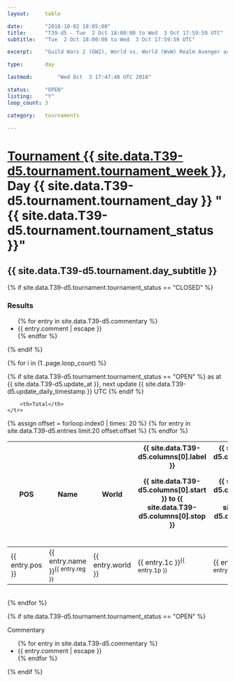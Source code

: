 ```yaml
---
layout: 	table

date: 		"2018-10-02 18:05:00"
title: 		"T39-d5 - Tue  2 Oct 18:00:00 to Wed  3 Oct 17:59:59 UTC"
subtitle: 	"Tue  2 Oct 18:00:00 to Wed  3 Oct 17:59:59 UTC"

excerpt:    "Guild Wars 2 (GW2), World vs. World (WvW) Realm Avenger achivement Tournament. \"Every Kill Counts\""

type:       day

lastmod: 		"Wed Oct  3 17:47:40 UTC 2018"

status:     "OPEN"
listing:    "Y"
loop_count: 3

category: 	tournaments

---
```

<div class="table_header">
    <h1><a href="{{ site.data.T39-d5.tournament.week_url }}">Tournament {{ site.data.T39-d5.tournament.tournament_week }}</a>, Day {{ site.data.T39-d5.tournament.tournament_day }} "{{ site.data.T39-d5.tournament.tournament_status }}"</h1>
    <h2>{{ site.data.T39-d5.tournament.day_subtitle }}</h2> 
</div>

{% if site.data.T39-d5.tournament.tournament_status == "CLOSED" %} 
<div class="commentary">
  <h3>Results</h3>
  <ul>
    {% for entry in site.data.T39-d5.commentary %}
    <li class="commentary_list">{{ entry.comment | escape }}</li>
    {% endfor %}
  </ul>
</div>
{% endif %}


{% for i in (1..page.loop_count) %}

{% if site.data.T39-d5.tournament.tournament_status == "OPEN" %} 
<span class="table_nextupdate">as at {{ site.data.T39-d5.update_at }}, next update {{ site.data.T39-d5.update_daily_timestamp }} UTC</span> 
{% endif %}

<table class="day_table">
  <colgroup>
    <col style="width:18px">
    <col style="width:55px">
    <col style="width:55px">
    <col style="width:12px">
    <col style="width:12px">
    <col style="width:12px">
    <col style="width:12px">
    <col style="width:12px">
    <col style="width:12px">
    <col style="width:12px">
    <col style="width:12px">
    <col style="width:12px">
    <col style="width:12px">
    <col style="width:12px">
    <col style="width:12px">
    <col style="width:12px">
    <col style="width:12px">
    <col style="width:12px">
    <col style="width:12px">
    <col style="width:12px">
    <col style="width:12px">
    <col style="width:12px">
    <col style="width:12px">
    <col style="width:12px">
    <col style="width:12px">
    <col style="width:12px">
    <col style="width:12px">
    <col style="width:18px">
  </colgroup>  
  <thead>
    <tr>
        <th>POS</th>
        <th class="AlignLeft">Name</th>
        <th class="AlignLeft">World</th>

<th><div class="label">{{ site.data.T39-d5.columns[0].label }}<p class="onhover">{{ site.data.T39-d5.columns[0].start }} to {{ site.data.T39-d5.columns[0].stop }}</p></div>​</th>
<th><div class="label">{{ site.data.T39-d5.columns[1].label }}<p class="onhover">{{ site.data.T39-d5.columns[1].start }} to {{ site.data.T39-d5.columns[1].stop }}</p></div>​</th>
<th><div class="label">{{ site.data.T39-d5.columns[2].label }}<p class="onhover">{{ site.data.T39-d5.columns[2].start }} to {{ site.data.T39-d5.columns[2].stop }}</p></div>​</th>
<th><div class="label">{{ site.data.T39-d5.columns[3].label }}<p class="onhover">{{ site.data.T39-d5.columns[3].start }} to {{ site.data.T39-d5.columns[3].stop }}</p></div>​</th>
<th><div class="label">{{ site.data.T39-d5.columns[4].label }}<p class="onhover">{{ site.data.T39-d5.columns[4].start }} to {{ site.data.T39-d5.columns[4].stop }}</p></div>​</th>
<th><div class="label">{{ site.data.T39-d5.columns[5].label }}<p class="onhover">{{ site.data.T39-d5.columns[5].start }} to {{ site.data.T39-d5.columns[5].stop }}</p></div>​</th>
<th><div class="label">{{ site.data.T39-d5.columns[6].label }}<p class="onhover">{{ site.data.T39-d5.columns[6].start }} to {{ site.data.T39-d5.columns[6].stop }}</p></div>​</th>
<th><div class="label">{{ site.data.T39-d5.columns[7].label }}<p class="onhover">{{ site.data.T39-d5.columns[7].start }} to {{ site.data.T39-d5.columns[7].stop }}</p></div>​</th>
<th><div class="label">{{ site.data.T39-d5.columns[8].label }}<p class="onhover">{{ site.data.T39-d5.columns[8].start }} to {{ site.data.T39-d5.columns[8].stop }}</p></div>​</th>
<th><div class="label">{{ site.data.T39-d5.columns[9].label }}<p class="onhover">{{ site.data.T39-d5.columns[9].start }} to {{ site.data.T39-d5.columns[9].stop }}</p></div>​</th>
<th><div class="label">{{ site.data.T39-d5.columns[10].label }}<p class="onhover">{{ site.data.T39-d5.columns[10].start }} to {{ site.data.T39-d5.columns[10].stop }}</p></div>​</th>

<th><div class="label">{{ site.data.T39-d5.columns[11].label }}<p class="onhover">{{ site.data.T39-d5.columns[11].start }} to {{ site.data.T39-d5.columns[11].stop }}</p></div>​</th>
<th><div class="label">{{ site.data.T39-d5.columns[12].label }}<p class="onhover">{{ site.data.T39-d5.columns[12].start }} to {{ site.data.T39-d5.columns[12].stop }}</p></div>​</th>
<th><div class="label">{{ site.data.T39-d5.columns[13].label }}<p class="onhover">{{ site.data.T39-d5.columns[13].start }} to {{ site.data.T39-d5.columns[13].stop }}</p></div>​</th>
<th><div class="label">{{ site.data.T39-d5.columns[14].label }}<p class="onhover">{{ site.data.T39-d5.columns[14].start }} to {{ site.data.T39-d5.columns[14].stop }}</p></div>​</th>
<th><div class="label">{{ site.data.T39-d5.columns[15].label }}<p class="onhover">{{ site.data.T39-d5.columns[15].start }} to {{ site.data.T39-d5.columns[15].stop }}</p></div>​</th>
<th><div class="label">{{ site.data.T39-d5.columns[16].label }}<p class="onhover">{{ site.data.T39-d5.columns[16].start }} to {{ site.data.T39-d5.columns[16].stop }}</p></div>​</th>
<th><div class="label">{{ site.data.T39-d5.columns[17].label }}<p class="onhover">{{ site.data.T39-d5.columns[17].start }} to {{ site.data.T39-d5.columns[17].stop }}</p></div>​</th>
<th><div class="label">{{ site.data.T39-d5.columns[18].label }}<p class="onhover">{{ site.data.T39-d5.columns[18].start }} to {{ site.data.T39-d5.columns[18].stop }}</p></div>​</th>
<th><div class="label">{{ site.data.T39-d5.columns[19].label }}<p class="onhover">{{ site.data.T39-d5.columns[19].start }} to {{ site.data.T39-d5.columns[19].stop }}</p></div>​</th>
<th><div class="label">{{ site.data.T39-d5.columns[20].label }}<p class="onhover">{{ site.data.T39-d5.columns[20].start }} to {{ site.data.T39-d5.columns[20].stop }}</p></div>​</th>

<th><div class="label">{{ site.data.T39-d5.columns[21].label }}<p class="onhover">{{ site.data.T39-d5.columns[21].start }} to {{ site.data.T39-d5.columns[21].stop }}</p></div>​</th>
<th><div class="label">{{ site.data.T39-d5.columns[22].label }}<p class="onhover">{{ site.data.T39-d5.columns[22].start }} to {{ site.data.T39-d5.columns[22].stop }}</p></div>​</th>
<th><div class="label">{{ site.data.T39-d5.columns[23].label }}<p class="onhover">{{ site.data.T39-d5.columns[23].start }} to {{ site.data.T39-d5.columns[23].stop }}</p></div>​</th>

        <th>Total</th>
    </tr>
  </thead>
  {% assign offset = forloop.index0 | times: 20 %}
<tbody>
{% for entry in site.data.T39-d5.entries limit:20 offset:offset %}
  <tr>
    <td class="pl{{ entry.pos }}">{{ entry.pos }}</td>
    <td class="AlignLeft">{{ entry.name }}<sup>{{ entry.reg }}</sup></td>
    <td class="AlignLeft">{{ entry.world }}</td>
    <td class="pl{{ entry.1p }}">{{ entry.1c }}<sup>{{ entry.1p }}</sup></td>
    <td class="pl{{ entry.2p }}">{{ entry.2c }}<sup>{{ entry.2p }}</sup></td>
    <td class="pl{{ entry.3p }}">{{ entry.3c }}<sup>{{ entry.3p }}</sup></td>
    <td class="pl{{ entry.4p }}">{{ entry.4c }}<sup>{{ entry.4p }}</sup></td>
    <td class="pl{{ entry.5p }}">{{ entry.5c }}<sup>{{ entry.5p }}</sup></td>
    <td class="pl{{ entry.6p }}">{{ entry.6c }}<sup>{{ entry.6p }}</sup></td>
    <td class="pl{{ entry.7p }}">{{ entry.7c }}<sup>{{ entry.7p }}</sup></td>
    <td class="pl{{ entry.8p }}">{{ entry.8c }}<sup>{{ entry.8p }}</sup></td>
    <td class="pl{{ entry.9p }}">{{ entry.9c }}<sup>{{ entry.9p }}</sup></td>
    <td class="pl{{ entry.10p }}">{{ entry.10c }}<sup>{{ entry.10p }}</sup></td>
    <td class="pl{{ entry.11p }}">{{ entry.11c }}<sup>{{ entry.11p }}</sup></td>
    <td class="pl{{ entry.12p }}">{{ entry.12c }}<sup>{{ entry.12p }}</sup></td>
    <td class="pl{{ entry.13p }}">{{ entry.13c }}<sup>{{ entry.13p }}</sup></td>
    <td class="pl{{ entry.14p }}">{{ entry.14c }}<sup>{{ entry.14p }}</sup></td>
    <td class="pl{{ entry.15p }}">{{ entry.15c }}<sup>{{ entry.15p }}</sup></td>
    <td class="pl{{ entry.16p }}">{{ entry.16c }}<sup>{{ entry.16p }}</sup></td>
    <td class="pl{{ entry.17p }}">{{ entry.17c }}<sup>{{ entry.17p }}</sup></td>
    <td class="pl{{ entry.18p }}">{{ entry.18c }}<sup>{{ entry.18p }}</sup></td>
    <td class="pl{{ entry.19p }}">{{ entry.19c }}<sup>{{ entry.19p }}</sup></td>
    <td class="pl{{ entry.20p }}">{{ entry.20c }}<sup>{{ entry.20p }}</sup></td>
    <td class="pl{{ entry.21p }}">{{ entry.21c }}<sup>{{ entry.21p }}</sup></td>
    <td class="pl{{ entry.22p }}">{{ entry.22c }}<sup>{{ entry.22p }}</sup></td>
    <td class="pl{{ entry.23p }}">{{ entry.23c }}<sup>{{ entry.23p }}</sup></td>
    <td class="pl{{ entry.24p }}">{{ entry.24c }}<sup>{{ entry.24p }}</sup></td>
    <td>{{ entry.total }}</td>
  </tr>
{% endfor %}  
</tbody>
</table>
<div class="leaderboard"></div>
<br />
{% endfor %}

{% if site.data.T39-d5.tournament.tournament_status == "OPEN" %} 
<div class="commentary">
  <span class="commentary_title">Commentary</span>
  <ul>
    {% for entry in site.data.T39-d5.commentary %}
    <li class="commentary_list">{{ entry.comment | escape }}</li>
    {% endfor %}
  </ul>
</div>
{% endif %}


